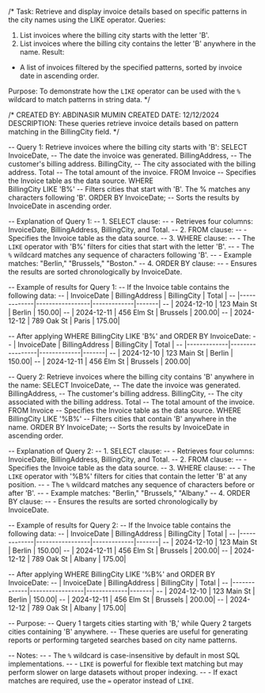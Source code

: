 /*
Task: Retrieve and display invoice details based on specific patterns in the city names using the LIKE operator.
Queries:
1. List invoices where the billing city starts with the letter 'B'.
2. List invoices where the billing city contains the letter 'B' anywhere in the name.
Result:
- A list of invoices filtered by the specified patterns, sorted by invoice date in ascending order.

Purpose:
To demonstrate how the `LIKE` operator can be used with the `%` wildcard to match patterns in string data.
*/

/*
CREATED BY: ABDINASIR MUMIN
CREATED DATE: 12/12/2024
DESCRIPTION: These queries retrieve invoice details based on pattern matching in the BillingCity field.
*/

-- Query 1: Retrieve invoices where the billing city starts with 'B':
SELECT
    InvoiceDate,              -- The date the invoice was generated.
    BillingAddress,           -- The customer's billing address.
    BillingCity,              -- The city associated with the billing address.
    Total                     -- The total amount of the invoice.
FROM 
    Invoice                   -- Specifies the Invoice table as the data source.
WHERE  
    BillingCity LIKE 'B%'     -- Filters cities that start with 'B'. The % matches any characters following 'B'.
ORDER BY 
    InvoiceDate;              -- Sorts the results by InvoiceDate in ascending order.

-- Explanation of Query 1:
-- 1. SELECT clause:
--    - Retrieves four columns: InvoiceDate, BillingAddress, BillingCity, and Total.
-- 2. FROM clause:
--    - Specifies the Invoice table as the data source.
-- 3. WHERE clause:
--    - The `LIKE` operator with 'B%' filters for cities that start with the letter 'B'.
--    - The `%` wildcard matches any sequence of characters following 'B'.
--    - Example matches: "Berlin," "Brussels," "Boston."
-- 4. ORDER BY clause:
--    - Ensures the results are sorted chronologically by InvoiceDate.

-- Example of results for Query 1:
-- If the Invoice table contains the following data:
-- | InvoiceDate | BillingAddress  | BillingCity | Total |
-- |-------------|-----------------|-------------|-------|
-- | 2024-12-10  | 123 Main St     | Berlin      | 150.00|
-- | 2024-12-11  | 456 Elm St      | Brussels    | 200.00|
-- | 2024-12-12  | 789 Oak St      | Paris       | 175.00|

-- After applying WHERE BillingCity LIKE 'B%' and ORDER BY InvoiceDate:
-- | InvoiceDate | BillingAddress  | BillingCity | Total |
-- |-------------|-----------------|-------------|-------|
-- | 2024-12-10  | 123 Main St     | Berlin      | 150.00|
-- | 2024-12-11  | 456 Elm St      | Brussels    | 200.00|

-- Query 2: Retrieve invoices where the billing city contains 'B' anywhere in the name:
SELECT
    InvoiceDate,              -- The date the invoice was generated.
    BillingAddress,           -- The customer's billing address.
    BillingCity,              -- The city associated with the billing address.
    Total                     -- The total amount of the invoice.
FROM 
    Invoice                   -- Specifies the Invoice table as the data source.
WHERE  
    BillingCity LIKE '%B%'    -- Filters cities that contain 'B' anywhere in the name. 
ORDER BY 
    InvoiceDate;              -- Sorts the results by InvoiceDate in ascending order.

-- Explanation of Query 2:
-- 1. SELECT clause:
--    - Retrieves four columns: InvoiceDate, BillingAddress, BillingCity, and Total.
-- 2. FROM clause:
--    - Specifies the Invoice table as the data source.
-- 3. WHERE clause:
--    - The `LIKE` operator with '%B%' filters for cities that contain the letter 'B' at any position.
--    - The `%` wildcard matches any sequence of characters before or after 'B'.
--    - Example matches: "Berlin," "Brussels," "Albany."
-- 4. ORDER BY clause:
--    - Ensures the results are sorted chronologically by InvoiceDate.

-- Example of results for Query 2:
-- If the Invoice table contains the following data:
-- | InvoiceDate | BillingAddress  | BillingCity | Total |
-- |-------------|-----------------|-------------|-------|
-- | 2024-12-10  | 123 Main St     | Berlin      | 150.00|
-- | 2024-12-11  | 456 Elm St      | Brussels    | 200.00|
-- | 2024-12-12  | 789 Oak St      | Albany      | 175.00|

-- After applying WHERE BillingCity LIKE '%B%' and ORDER BY InvoiceDate:
-- | InvoiceDate | BillingAddress  | BillingCity | Total |
-- |-------------|-----------------|-------------|-------|
-- | 2024-12-10  | 123 Main St     | Berlin      | 150.00|
-- | 2024-12-11  | 456 Elm St      | Brussels    | 200.00|
-- | 2024-12-12  | 789 Oak St      | Albany      | 175.00|

-- Purpose:
-- Query 1 targets cities starting with 'B,' while Query 2 targets cities containing 'B' anywhere.
-- These queries are useful for generating reports or performing targeted searches based on city name patterns.

-- Notes:
-- - The `%` wildcard is case-insensitive by default in most SQL implementations.
-- - `LIKE` is powerful for flexible text matching but may perform slower on large datasets without proper indexing.
-- - If exact matches are required, use the `=` operator instead of `LIKE`.
